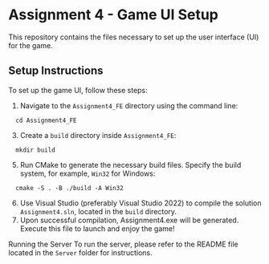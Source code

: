 # Assignment 4 - Game UI Setup

This repository contains the files necessary to set up the user interface (UI) for the game.

## Setup Instructions

To set up the game UI, follow these steps:

1. Navigate to the `Assignment4_FE` directory using the command line:
```
  cd Assignment4_FE
```
3. Create a `build` directory inside `Assignment4_FE`:
```
  mkdir build
```
5. Run CMake to generate the necessary build files. Specify the build system, for example, `Win32` for Windows:
```
  cmake -S . -B ./build -A Win32
```
6. Use Visual Studio (preferably Visual Studio 2022) to compile the solution `Assignment4.sln`, located in the `build` directory.
7. Upon successful compilation, Assignment4.exe will be generated. Execute this file to launch and enjoy the game!

Running the Server
To run the server, please refer to the README file located in the `Server` folder for instructions.
